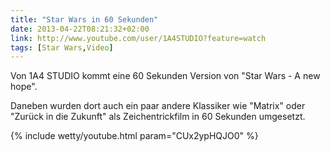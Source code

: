 ```yaml
---
title: "Star Wars in 60 Sekunden"
date: 2013-04-22T08:21:32+02:00
link: http://www.youtube.com/user/1A4STUDIO?feature=watch
tags: [Star Wars,Video]
---
```

Von 1A4 STUDIO kommt eine 60 Sekunden Version von "Star Wars - A new hope".

Daneben wurden dort auch ein paar andere Klassiker wie "Matrix" oder "Zurück in die Zukunft" als Zeichentrickfilm in 60 Sekunden umgesetzt.

{% include wetty/youtube.html param="CUx2ypHQJO0" %}

